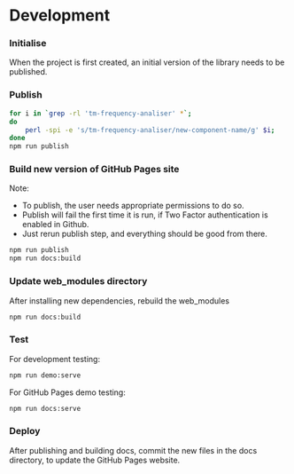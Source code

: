# Development

### Initialise

When the project is first created, an initial version of the library needs to be published.

### Publish

```bash
for i in `grep -rl 'tm-frequency-analiser' *`;
do 
    perl -spi -e 's/tm-frequency-analiser/new-component-name/g' $i; 
done
npm run publish
```

### Build new version of GitHub Pages site

Note:  

- To publish, the user needs appropriate permissions to do so.
- Publish will fail the first time it is run, if Two Factor authentication is enabled in Github. 
- Just rerun publish step, and everything should be good from there.

```bash
npm run publish
npm run docs:build
```
### Update web_modules directory

After installing new dependencies, rebuild the web_modules

```bash
npm run docs:build
```


### Test
For development testing:

```bash
npm run demo:serve
```

For GitHub Pages demo testing:

```bash
npm run docs:serve
```

### Deploy

After publishing and building docs, commit the new files in the docs
directory, to update the GitHub Pages website.